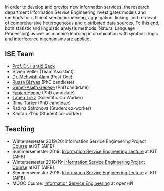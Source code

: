 In order to develop and provide new information services, the research department Information Service Engineering investigates models and methods for efficient semantic indexing, aggregation, linking, and retrieval of comprehensive heterogeneous and distributed data sources. To this end, both statistic and linguistic analysis methods (Natural Language Processing) as well as machine learning in combination with symbolic logic and interference mechanisms are applied.

## ISE Team

- [Prof. Dr. Harald Sack](https://www.fiz-karlsruhe.de/en/forschung/lebenslauf-prof-dr-harald-sack) 
- Vivien Vetter (Team Assistant)
- [Dr. Mehwish Alam](https://www.fiz-karlsruhe.de/en/forschung/lebenslauf-und-publikationen-dr-mehwish-alam) (Post-Doc)
- [Russa Biswas](https://www.fiz-karlsruhe.de/index.php/en/forschung/lebenslauf-und-publikationen-russa-biswas) (PhD candidate)
- [Genet-Asefa Gesese](https://www.fiz-karlsruhe.de/en/forschung/lebenslauf-und-publikationen-genet-asefa-gesese) (PhD candidate) 
- [Fabian Hoppe](https://www.fiz-karlsruhe.de/en/forschung/lebenslauf-und-publikationen-fabian-hoppe) (PhD candidate)
- [Tabea Tietz](https://www.fiz-karlsruhe.de/index.php/en/forschung/lebenslauf-und-publikationen-tabea-tietz) (Scientific Co-Worker)
- [Rima Türker](https://www.fiz-karlsruhe.de/index.php/en/forschung/lebenslauf-und-publikationen-rima-tuerker) (PhD candidate)
- Radina Sofronova (Student co-worker)
- Kanran Zhou (Student co-worker)

## Teaching
- Wintersemester 2019/20: [Information Service Engineering Project Course](http://www.aifb.kit.edu/web/Lehre/Praktikum_Projektpraktikum_Information_Service_Engineering/en) at KIT (AIFB)  
- Summersemester 2019: [Information Service Engineering Lecture](https://campus.studium.kit.edu/ev/qYFGNlFZSTmjZCOeN5tfnQ/en) at KIT (AIFB) 
- Wintersemester 2018/19: [Information Service Engineering Project Course](http://www.aifb.kit.edu/web/Lehre/Praktikum_Projektpraktikum_Information_Service_Engineering/en) at KIT (AIFB)  
- Summersemester 2018: [Information Service Engineering Lecture](http://www.aifb.kit.edu/web/Lehre/Vorlesung_Information_Service_Engineering/en) at KIT (AIFB)  
- MOOC Course: [Information Service Engineering](https://open.hpi.de/courses/semanticweb2017/) at openHPI  






